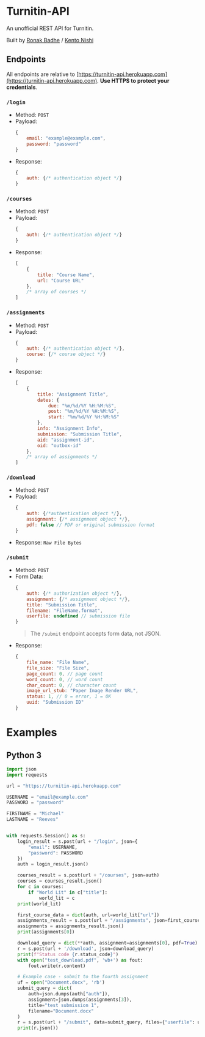 # Turnitin-API
An unofficial REST API for Turnitin.

Built by
[Ronak Badhe](https://github.com/r2dev2bb8/)
/
[Kento Nishi](https://github.com/KentoNishi)

## Endpoints

All endpoints are relative to [https://turnitin-api.herokuapp.com](https://turnitin-api.herokuapp.com). **Use HTTPS to protect your credentials**.


### `/login`
* Method: `POST`
* Payload:
    ```javascript 
    {
        email: "example@example.com",
        password: "password"
    }
    ```
* Response:
    ```javascript
    {
        auth: {/* authentication object */}
    }
    ```

### `/courses`
* Method: `POST`
* Payload:
    ```javascript
    {
        auth: {/* authentication object */}
    }
    ```
* Response:
    ```javascript
    [
        {
            title: "Course Name",
            url: "Course URL"
        },
        /* array of courses */
    ]

### `/assignments`
* Method: `POST`
* Payload:
    ```javascript
    {
        auth: {/* authentication object */},
        course: {/* course object */}
    }
    ```
* Response:
    ```javascript
    [
        {
            title: "Assignment Title",
            dates: {
                due: "%m/%d/%Y %H:%M:%S",
                post: "%m/%d/%Y %H:%M:%S",
                start: "%m/%d/%Y %H:%M:%S"
            },
            info: "Assignment Info",
            submission: "Submission Title",
            aid: "assignment-id",
            oid: "outbox-id"
        },
        /* array of assignments */
    ]
    ```

### `/download`
* Method: `POST`
* Payload:
    ```javascript
    {
        auth: {/*authentication object */},
        assignment: {/* assignment object */},
        pdf: false // PDF or original submission format
    }
    ```
* Response: `Raw File Bytes`


### `/submit`
* Method: `POST`
* Form Data:
    ```javascript
    {
        auth: {/* authorization object */},
        assignment: {/* assignment object */},
        title: "Submission Title",
        filename: "FileName.format",
        userfile: undefined // submission file
    }
    ```
    > The `/submit` endpoint accepts form data, not JSON. 
* Response:
    ```javascript
    {
        file_name: "File Name",
        file_size: "File Size",
        page_count: 0, // page count
        word_count: 0, // word count
        char_count: 0, // character count
        image_url_stub: "Paper Image Render URL",
        status: 1, // 0 = error, 1 = OK
        uuid: "Submission ID"
    }
    ```

# Examples

## Python 3
```python
import json
import requests

url = "https://turnitin-api.herokuapp.com"

USERNAME = "email@example.com"
PASSWORD = "password"

FIRSTNAME = "Michael"
LASTNAME = "Reeves"


with requests.Session() as s:
    login_result = s.post(url + "/login", json={
        "email": USERNAME,
        "password": PASSWORD
    })
    auth = login_result.json()

    courses_result = s.post(url + "/courses", json=auth)
    courses = courses_result.json()
    for c in courses:
        if "World Lit" in c["title"]:
            world_lit = c
    print(world_lit)

    first_course_data = dict(auth, url=world_lit["url"])
    assignments_result = s.post(url + "/assignments", json=first_course_data)
    assignments = assignments_result.json()
    print(assignments[0])

    download_query = dict(**auth, assignment=assignments[0], pdf=True)
    r = s.post(url + '/download', json=download_query)
    print(f"Status code {r.status_code}")
    with open("test_download.pdf", 'wb+') as fout:
        fout.write(r.content)

    # Example case - submit to the fourth assignment 
    uf = open("Document.docx", 'rb')
    submit_query = dict(
        auth=json.dumps(auth["auth"]),
        assignment=json.dumps(assignments[3]),
        title="test submission 1",
        filename="Document.docx"
    )
    r = s.post(url + "/submit", data=submit_query, files={"userfile": uf})
    print(r.json())
```

